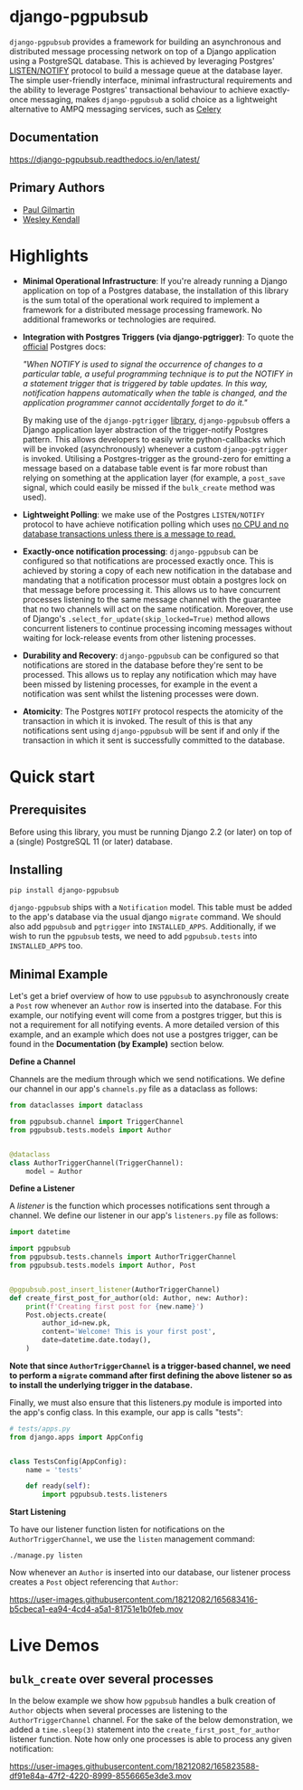 django-pgpubsub
===============

``django-pgpubsub`` provides a framework for building an asynchronous
and distributed message processing network on top of a Django application
using a PostgreSQL database. This is achieved by leveraging Postgres'
[LISTEN/NOTIFY](https://www.postgresql.org/docs/current/sql-notify.html)
protocol to build a message queue at the database layer.
The simple user-friendly interface,
minimal infrastructural requirements and the ability to leverage Postgres'
transactional behaviour to achieve exactly-once messaging, makes
``django-pgpubsub`` a solid choice as a lightweight alternative to AMPQ
messaging services, such as
[Celery](https://docs.celeryq.dev/en/stable/search.html?q=ampq)


Documentation
-------------

https://django-pgpubsub.readthedocs.io/en/latest/


Primary Authors
---------------
* [Paul Gilmartin](https://github.com/PaulGilmartin)
* [Wesley Kendall](https://github.com/wesleykendall)


Highlights
==========

- **Minimal Operational Infrastructure**: If you're already running a Django application
  on top of a Postgres database, the installation of this library is the sum total
  of the operational work required to implement a framework for a distributed
  message processing framework. No additional frameworks or technologies
  are required.

- **Integration with Postgres Triggers (via django-pgtrigger)**:
  To quote the [official](https://www.postgresql.org/docs/current/sql-notify.html)
  Postgres docs:

  *"When NOTIFY is used to signal the occurrence of changes to a particular table,
  a useful programming technique is to put the NOTIFY in a statement trigger that is triggered
  by table updates.
  In this way, notification happens automatically when the table is changed,
  and the application programmer cannot accidentally forget to do it."*

  By making use of the ``django-pgtrigger``
  [library](https://pypi.org/project/django-pgtrigger/), ``django-pgpubsub``
  offers a Django application layer abstraction of the trigger-notify Postgres
  pattern. This allows developers to easily write python-callbacks which will
  be invoked (asynchronously) whenever a custom ``django-pgtrigger`` is invoked.
  Utilising a Postgres-trigger as the ground-zero for emitting a
  message based on a database table event is far more robust than relying
  on something at the application layer (for example, a ``post_save`` signal,
  which could easily be missed if the ``bulk_create`` method was used).

- **Lightweight Polling**: we make use of the Postgres ``LISTEN/NOTIFY``
  protocol to have achieve notification polling which uses
  [no CPU and no database transactions unless there is a message to read.](https://www.psycopg.org/docs/advanced.html#asynchronous-notifications)

- **Exactly-once notification processing**: ``django-pgpubsub`` can be configured so
  that notifications are processed exactly once. This is achieved by storing
  a copy of each new notification in the database and mandating that a notification
  processor must obtain a postgres lock on that message before processing it.
  This allows us to have concurrent processes listening to the same message channel
  with the guarantee that no two channels will act on the same notification. Moreover,
  the use of Django's ``.select_for_update(skip_locked=True)`` method allows
  concurrent listeners to continue processing incoming messages without waiting
  for lock-release events from other listening processes.

- **Durability and Recovery**: ``django-pgpubsub`` can be configured so that
  notifications are stored in the database before they're sent to be processed.
  This allows us to replay any notification which may have been missed by listening
  processes, for example in the event a notification was sent whilst the listening
  processes were down.

- **Atomicity**: The Postgres ``NOTIFY`` protocol respects the atomicity
  of the transaction in which it is invoked. The result of this is that
  any notifications sent using ``django-pgpubsub`` will be sent if and only if
  the transaction in which it sent is successfully committed to the database.

Quick start
===========

Prerequisites
-------------

Before using this library, you must be running Django 2.2 (or later) on top
of a (single) PostgreSQL 11 (or later) database.


Installing
----------

    pip install django-pgpubsub

``django-pgpubsub`` ships with a ``Notification`` model. This table must
be added to the app's database via the usual django ``migrate`` command.
We should also add `pgpubsub` and `pgtrigger` into `INSTALLED_APPS`.
Additionally, if we wish to run the `pgpubsub` tests, we need to add
`pgpubsub.tests` into `INSTALLED_APPS` too.

Minimal Example
---------------

Let's get a brief overview of how to use ``pgpubsub`` to asynchronously
create a ``Post`` row whenever an ``Author`` row is inserted into the
database. For this example, our notifying event will come from a
postgres trigger, but this is not a requirement for all notifying events.
A more detailed version of this example, and an example which
does not use a postgres trigger, can be found in the
**Documentation (by Example)** section below.

**Define a Channel**

Channels are the medium through which we send notifications.
We define our channel in our app's ``channels.py`` file as a dataclass
as follows:

```python
from dataclasses import dataclass

from pgpubsub.channel import TriggerChannel
from pgpubsub.tests.models import Author


@dataclass
class AuthorTriggerChannel(TriggerChannel):
    model = Author
```

**Define a Listener**

A *listener* is the function which processes notifications sent through a channel.
We define our listener in our app's ``listeners.py`` file as follows:

```python
import datetime

import pgpubsub
from pgpubsub.tests.channels import AuthorTriggerChannel
from pgpubsub.tests.models import Author, Post


@pgpubsub.post_insert_listener(AuthorTriggerChannel)
def create_first_post_for_author(old: Author, new: Author):
    print(f'Creating first post for {new.name}')
    Post.objects.create(
        author_id=new.pk,
        content='Welcome! This is your first post',
        date=datetime.date.today(),
    )
```

**Note that since ``AuthorTriggerChannel`` is a trigger-based channel, we need
to perform a ``migrate`` command after first defining the above listener
so as to install the underlying trigger in the database.**

Finally, we must also ensure  that this listeners.py module is imported into the app's config
class. In this example, our app is calls "tests":

```python
# tests/apps.py
from django.apps import AppConfig


class TestsConfig(AppConfig):
    name = 'tests'

    def ready(self):
        import pgpubsub.tests.listeners
```


**Start Listening**

To have our listener function listen for notifications on the ``AuthorTriggerChannel``,
we use the ``listen`` management command:


    ./manage.py listen


Now whenever an ``Author`` is inserted into our database, our listener process creates
a ``Post`` object referencing that ``Author``:

https://user-images.githubusercontent.com/18212082/165683416-b5cbeca1-ea94-4cd4-a5a1-81751e1b0feb.mov

Live Demos
==========

`bulk_create` over several processes
------------------------------------

In the below example we show how `pgpubsub` handles a bulk creation
of ``Author`` objects when several processes are listening to the
``AuthorTriggerChannel`` channel. For the sake of the below demonstration,
we added a `time.sleep(3)` statement into the `create_first_post_for_author`
listener function. Note how only one processes is able to process any given
notification:

https://user-images.githubusercontent.com/18212082/165823588-df91e84a-47f2-4220-8999-8556665e3de3.mov
